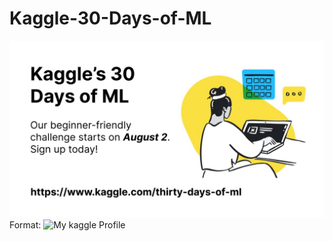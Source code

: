 # Kaggle-30-Days-of-ML
![GitHub Logo](/kaggle.jpg)
Format: ![My kaggle Profile](https://www.kaggle.com/moizkhan11)
